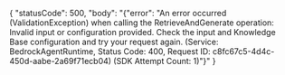 {
  "statusCode": 500,
  "body": "{\"error\": \"An error occurred (ValidationException) when calling the RetrieveAndGenerate operation: Invalid input or configuration provided. Check the input and Knowledge Base configuration and try your request again. (Service: BedrockAgentRuntime, Status Code: 400, Request ID: c8fc67c5-4d4c-450d-aabe-2a69f71ecb04) (SDK Attempt Count: 1)\"}"
}
